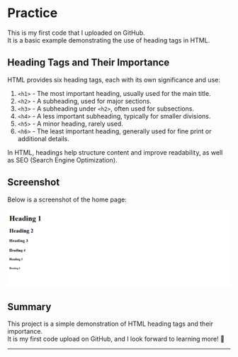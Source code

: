 # Practice

This is my first code that I uploaded on GitHub.  
It is a basic example demonstrating the use of heading tags in HTML.  

## Heading Tags and Their Importance

HTML provides six heading tags, each with its own significance and use:

1. `<h1>` - The most important heading, usually used for the main title.
2. `<h2>` - A subheading, used for major sections.
3. `<h3>` - A subheading under `<h2>`, often used for subsections.
4. `<h4>` - A less important subheading, typically for smaller divisions.
5. `<h5>` - A minor heading, rarely used.
6. `<h6>` - The least important heading, generally used for fine print or additional details.

In HTML, headings help structure content and improve readability, as well as SEO (Search Engine Optimization).

## Screenshot  

Below is a screenshot of the home page:

![Screenshot of the home page](img/home-screenshot.png)

## Summary  

This project is a simple demonstration of HTML heading tags and their importance.  
It is my first code upload on GitHub, and I look forward to learning more! 🚀  

---
 
